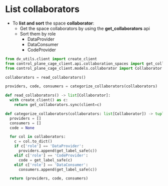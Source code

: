 # List collaborators

- To **list and sort** the space **collaborator**:
  - Get the space collaborators by using the **get_collaborators** api
  - Sort them by role
    - DataProvider
    - DataConsumer
    - CodeProvider

```python
from dv_utils.client import create_client
from control_plane_cage_client.api.collaboration_spaces import get_collaborators
from control_plane_cage_client.models.collaborator import Collaborator

collaborators = read_collaborators()

providers, code, consumers = categorize_collaborators(collaborators)

def read_collaborators() -> list[Collaborator]:
  with create_client() as c:
    return get_collaborators.sync(client=c)

def categorize_collaborators(collaborators: list[Collaborator]) -> tuple[list[str], str, list[str]]:
  providers = []
  consumers = []
  code = None

  for col in collaborators:
    c = col.to_dict()
    if c['role'] == 'DataProvider':
      providers.append(get_label_safe(c))
    elif c['role'] == 'CodeProvider':
      code = get_label_safe(c)
    elif c['role'] == 'DataConsumer':
      consumers.append(get_label_safe(c))

  return (providers, code, consumers)
```
